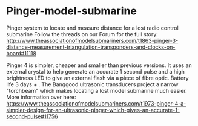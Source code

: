 # Pinger-model-submarine
Pinger system to locate and measure distance for a lost radio control submarine
Follow the threads on our Forum for the full story: http://www.theassociationofmodelsubmariners.com/t1863-pinger-3-distance-measurement-triangulation-transponders-and-clocks-on-board#11118

Pinger 4 is simpler, cheaper and smaller than previous versions. It uses an external crystal to help generate an accurate 1 second pulse and a high brightness LED to give an external flash via a piece of fibre optic. Battery life 3 days + . The Banggood ultrasonic transducers project a narrow "torchbeam" which makes locating a lost model submarine much easier.
More information over here:
https://www.theassociationofmodelsubmariners.com/t1973-pinger-4-a-simpler-design-for-an-ultrasonic-pinger-which-gives-an-accurate-1-second-pulse#11756
